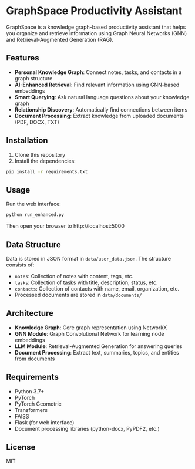 # GraphSpace Productivity Assistant

GraphSpace is a knowledge graph-based productivity assistant that helps you organize and retrieve information using Graph Neural Networks (GNN) and Retrieval-Augmented Generation (RAG).

## Features

- **Personal Knowledge Graph**: Connect notes, tasks, and contacts in a graph structure
- **AI-Enhanced Retrieval**: Find relevant information using GNN-based embeddings
- **Smart Querying**: Ask natural language questions about your knowledge graph
- **Relationship Discovery**: Automatically find connections between items
- **Document Processing**: Extract knowledge from uploaded documents (PDF, DOCX, TXT)

## Installation

1. Clone this repository
2. Install the dependencies:

```bash
pip install -r requirements.txt
```

## Usage

Run the web interface:

```bash
python run_enhanced.py
```

Then open your browser to http://localhost:5000

## Data Structure

Data is stored in JSON format in `data/user_data.json`. The structure consists of:

- `notes`: Collection of notes with content, tags, etc.
- `tasks`: Collection of tasks with title, description, status, etc.
- `contacts`: Collection of contacts with name, email, organization, etc.
- Processed documents are stored in `data/documents/`

## Architecture

- **Knowledge Graph**: Core graph representation using NetworkX
- **GNN Module**: Graph Convolutional Network for learning node embeddings
- **LLM Module**: Retrieval-Augmented Generation for answering queries
- **Document Processing**: Extract text, summaries, topics, and entities from documents

## Requirements

- Python 3.7+
- PyTorch
- PyTorch Geometric
- Transformers
- FAISS
- Flask (for web interface)
- Document processing libraries (python-docx, PyPDF2, etc.)

## License

MIT
